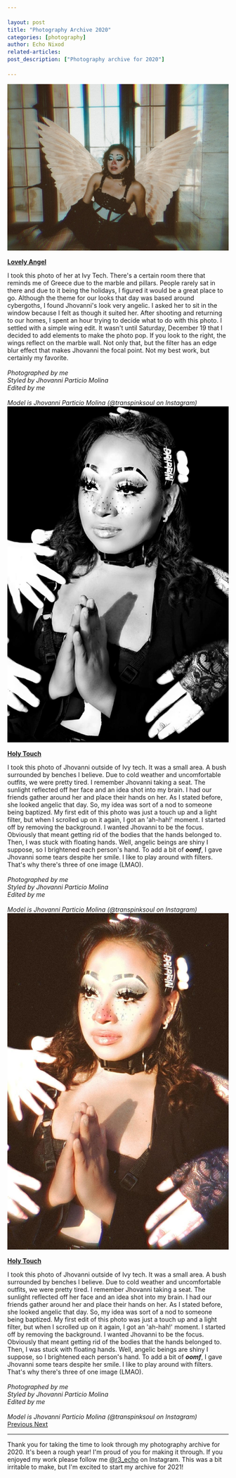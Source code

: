 ```yaml
---

layout: post
title: "Photography Archive 2020"
categories: [photography]
author: Echo Nixod
related-articles:
post_description: ["Photography archive for 2020"]

---
```

<style>

/* .carousel-control-prev{
  left: unset;
  right: 30px;
} */

.carousel-control-prev-icon {
    background-image: url("data:image/svg+xml;charset=utf8,%3Csvg xmlns='http://www.w3.org/2000/svg' fill='%23777' viewBox='0 0 8 8'%3E%3Cpath d='M5.25 0l-4 4 4 4 1.5-1.5-2.5-2.5 2.5-2.5-1.5-1.5z'/%3E%3C/svg%3E");
}

.carousel-control-next-icon {
    background-image: url("data:image/svg+xml;charset=utf8,%3Csvg xmlns='http://www.w3.org/2000/svg' fill='%23777' viewBox='0 0 8 8'%3E%3Cpath d='M2.75 0l-1.5 1.5 2.5 2.5-2.5 2.5 1.5 1.5 4-4-4-4z'/%3E%3C/svg%3E");
}
</style>

<div id="photographyCarousel" class="carousel slide" data-interval="false" data-ride="carousel">

  <div class="carousel-inner" role="listbox">
    <div class="carousel-item active">
      <img class="d-block w-75" src="/assets/post_media/2021-4-21-photography-archive-2020/1_lovelyangel_1.jpg" alt="First slide">
      <br>
      <div class="figure-caption">
        <p class="text-center"><b><u>Lovely Angel</u></b></p>
        I took this photo of her at Ivy Tech. There's a certain room there that reminds me of Greece due to the marble and pillars. People rarely sat in there and due to it being the holidays, I figured it would be a great place to go. Although the theme for our looks that day was based around cybergoths, I found Jhovanni's look very angelic. I asked her to sit in the window because I felt as though it suited her. After shooting and returning to our homes, I spent an hour trying to decide what to do with this photo. I settled with a simple wing edit. It wasn't until Saturday, December 19 that I decided to add elements to make the photo pop. If you look to the right, the wings reflect on the marble wall. Not only that, but the filter has an edge blur effect that makes Jhovanni the focal point. Not my best work, but certainly my favorite.
        <br><br>
        <i>
        Photographed by me<br>
        Styled by Jhovanni Particio Molina<br> 
        Edited by me<br><br>
        Model is Jhovanni Particio Molina (@transpinksoul on Instagram)
        </i>
      </div>
    </div>
    <div class="carousel-item">
      <img class="d-block w-50" src="/assets/post_media/2021-4-21-photography-archive-2020/2_holytouch_1.jpg" alt="Second slide">
      <br>
      <div class="figure-caption">
        <p class="text-center"><b><u>Holy Touch</u></b></p>
        I took this photo of Jhovanni outside of Ivy tech. It was a small area. A bush surrounded by benches I believe. Due to cold weather and uncomfortable outfits, we were pretty tired. I remember Jhovanni taking a seat. The sunlight reflected off her face and an idea shot into my brain. I had our friends gather around her and place their hands on her. As I stated before, she looked angelic that day. So, my idea was sort of a nod to someone being baptized. My first edit of this photo was just a touch up and a light filter, but when I scrolled up on it again, I got an 'ah-hah!' moment. I started off by removing the background. I wanted Jhovanni to be the focus. Obviously that meant getting rid of the bodies that the hands belonged to. Then, I was stuck with floating hands. Well, angelic beings are shiny I suppose, so I brightened each person's hand. To add a bit of <b><i>oomf</i></b>, I gave Jhovanni some tears despite her smile. I like to play around with filters. That's why there's three of one image (LMAO).
        <br><br>
        <i>
        Photographed by me<br>
        Styled by Jhovanni Particio Molina<br> 
        Edited by me<br><br>
        Model is Jhovanni Particio Molina (@transpinksoul on Instagram)
        </i>
      </div>
    </div>
    <div class="carousel-item">
      <img class="d-block w-50" src="/assets/post_media/2021-4-21-photography-archive-2020/2_holytouch_2.jpg" alt="Third slide">
      <br>
      <div class="figure-caption">
        <p class="text-center"><b><u>Holy Touch</u></b></p>
        I took this photo of Jhovanni outside of Ivy tech. It was a small area. A bush surrounded by benches I believe. Due to cold weather and uncomfortable outfits, we were pretty tired. I remember Jhovanni taking a seat. The sunlight reflected off her face and an idea shot into my brain. I had our friends gather around her and place their hands on her. As I stated before, she looked angelic that day. So, my idea was sort of a nod to someone being baptized. My first edit of this photo was just a touch up and a light filter, but when I scrolled up on it again, I got an 'ah-hah!' moment. I started off by removing the background. I wanted Jhovanni to be the focus. Obviously that meant getting rid of the bodies that the hands belonged to. Then, I was stuck with floating hands. Well, angelic beings are shiny I suppose, so I brightened each person's hand. To add a bit of <b><i>oomf</i></b>, I gave Jhovanni some tears despite her smile. I like to play around with filters. That's why there's three of one image (LMAO).
        <br><br>
        <i>
        Photographed by me<br>
        Styled by Jhovanni Particio Molina<br> 
        Edited by me<br><br>
        Model is Jhovanni Particio Molina (@transpinksoul on Instagram)
        </i>
      </div>
    </div>
  </div>
  
  <a class="carousel-control-prev" color="red" href="#photographyCarousel" role="button" data-slide="prev">
    <span class="carousel-control-prev-icon" aria-hidden="true"></span>
    <span class="sr-only">Previous</span>
  </a>
  <a class="carousel-control-next" href="#photographyCarousel" role="button" data-slide="next">
    <span class="carousel-control-next-icon" aria-hidden="true"></span>
    <span class="sr-only">Next</span>
  </a>
</div>

******

Thank you for taking the time to look through my photography archive for 2020. It's been a rough year! I'm proud of you for making it through. If you enjoyed my work please follow me [@r3_echo](https://www.instagram.com/r3_echo) on Instagram. This was a bit irritable to make, but I'm excited to start my archive for 2021!